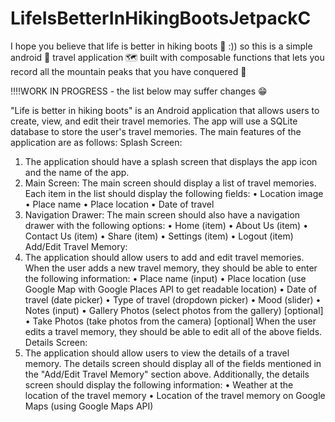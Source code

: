 # LifeIsBetterInHikingBootsJetpackC
I hope you believe that life is better in hiking boots 🥾 :)) so this is a simple android 📱 travel application 🗺 built with composable functions  that lets you record all the mountain peaks that you have conquered 🗻


 ‼‼WORK IN PROGRESS - the list below may suffer changes 😁

"Life is better in hiking boots" is an Android application that allows users to create, view, and edit their travel memories. The app will use a SQLite database to store the user's travel memories. The main features of the application are as follows: Splash Screen:

1. The application should have a splash screen that displays the app icon and the name of the app.
2. Main Screen: The main screen should display a list of travel memories. Each item in the list should display the following fields: • Location image • Place name • Place location • Date of travel
4. Navigation Drawer: The main screen should also have a navigation drawer with the following options: • Home (item) • About Us (item) • Contact Us (item) • Share (item) • Settings (item) • Logout (item) Add/Edit Travel Memory:
5. The application should allow users to add and edit travel memories. When the user adds a new travel memory, they should be able to enter the following information: • Place name (input) • Place location (use Google Map with Google Places API to get readable location) • Date of travel (date picker) • Type of travel (dropdown picker) • Mood (slider) • Notes (input) • Gallery Photos (select photos from the gallery) [optional] • Take Photos (take photos from the camera) [optional] When the user edits a travel memory, they should be able to edit all of the above fields. Details Screen:
6. The application should allow users to view the details of a travel memory. The details screen should display all of the fields mentioned in the "Add/Edit Travel Memory" section above. Additionally, the details screen should display the following information: • Weather at the location of the travel memory • Location of the travel memory on Google Maps (using Google Maps API)
